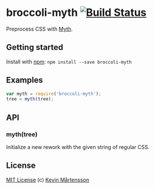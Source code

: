 # broccoli-myth [![Build Status](https://travis-ci.org/kevva/broccoli-myth.png?branch=master)](http://travis-ci.org/kevva/broccoli-myth)

Preprocess CSS with [Myth](https://github.com/segmentio/myth).

## Getting started

Install with [npm](https://npmjs.org/package/broccoli-myth): `npm install --save broccoli-myth`

## Examples

```js
var myth = require('broccoli-myth');
tree = myth(tree);
```

## API

### myth(tree)

Initialize a new rework with the given string of regular CSS.

## License

[MIT License](http://en.wikipedia.org/wiki/MIT_License) (c) [Kevin Mårtensson](https://github.com/kevva)
